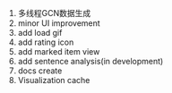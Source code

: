 1. 多线程GCN数据生成
2. minor UI improvement
3. add load gif
4. add rating icon
5. add marked item view
6. add sentence analysis(in development)
7. docs create
8. Visualization cache